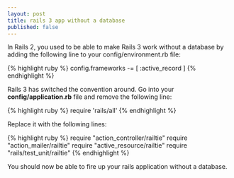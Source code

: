 ```yaml
---
layout: post
title: rails 3 app without a database
published: false
---
```


In Rails 2, you used to be able to make Rails 3 work without a database
by adding the following line to your config/environment.rb file:

{% highlight ruby %}
config.frameworks -= [ :active_record ]
{% endhighlight %}

Rails 3 has switched the convention around. Go into your
__config/application.rb__ file and remove the following line:

{% highlight ruby %}
require 'rails/all'
{% endhighlight %}

Replace it with the following lines:

{% highlight ruby %}
require "action_controller/railtie"
require "action_mailer/railtie"
require "active_resource/railtie"
require "rails/test_unit/railtie"
{% endhighlight %}

You should now be able to fire up your rails application without a database.

